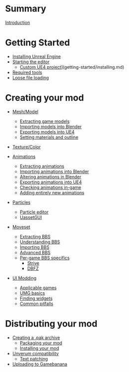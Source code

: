 # Summary

[Introduction](README.md)

# Getting Started

- [Installing Unreal Engine](getting-started/getting-unreal.md)
- [Starting the editor](getting-started/using-unreal.md)
  - [Custom UE4 project](getting-started/custom-project.md)](getting-started/installing.md)
- [Required tools]()
- [Loose file loading]()

# Creating your mod

- [Mesh/Model]()
  - [Extracting game models]()
  - [Importing models into Blender]()
  - [Exporting models into UE4]()
  - [Setting materials and outline]()

- [Texture/Color]()

- [Animations]()
  - [Extracting animations]()
  - [Importing animations into Blender]()
  - [Altering animations in Blender]()
  - [Exporting animations into UE4]()
  - [Checking animations in-game]()
  - [Adding entirely new animations]()

- [Particles]()
  - [Particle editor]()
  - [UassetGUI]()

- [Moveset]()
  - [Extracting BBS]()
  - [Understanding BBS]()
  - [Importing BBS]()
  - [Advanced BBS]()
  - [Per-game BBS specifics]()
    - [Strive]()
    - [DBFZ]()

- [UI Modding]()
  - [Applicable games](ui-modding/applicable.md)
  - [UMG basics](ui-modding/umg.md)
  - [Finding widgets](ui-modding/assets.md)
  - [Common pitfalls](ui-modding/pitfalls.md)

# Distributing your mod
  - [Creating a .pak archive]()
    - [Packaging your mod](testing-packing/packing.md)
    - [Installing your mod](testing-packing/installing.md)
  - [Unverum compatibility]()
    - [Text patching]()
  - [Uploading to Gamebanana]()
